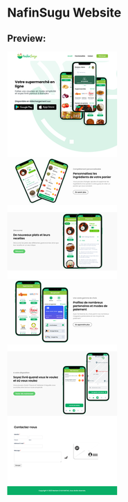 # NafinSugu Website

## Preview:
![alt text](https://github.com/IvinoDev/nafinWP/blob/main/website_preview.png)
